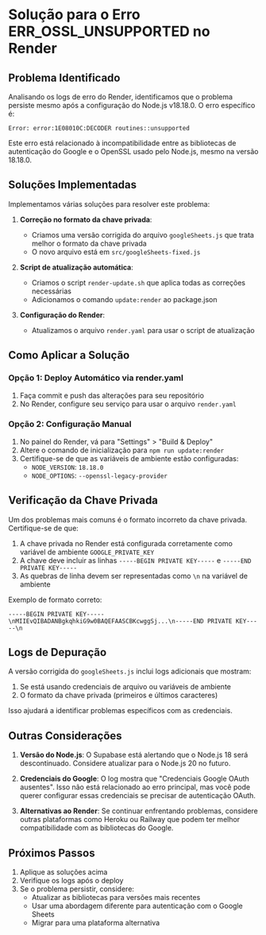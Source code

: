 # Solução para o Erro ERR_OSSL_UNSUPPORTED no Render

## Problema Identificado

Analisando os logs de erro do Render, identificamos que o problema persiste mesmo após a configuração do Node.js v18.18.0. O erro específico é:

```
Error: error:1E08010C:DECODER routines::unsupported
```

Este erro está relacionado à incompatibilidade entre as bibliotecas de autenticação do Google e o OpenSSL usado pelo Node.js, mesmo na versão 18.18.0.

## Soluções Implementadas

Implementamos várias soluções para resolver este problema:

1. **Correção no formato da chave privada**:
   - Criamos uma versão corrigida do arquivo `googleSheets.js` que trata melhor o formato da chave privada
   - O novo arquivo está em `src/googleSheets-fixed.js`

2. **Script de atualização automática**:
   - Criamos o script `render-update.sh` que aplica todas as correções necessárias
   - Adicionamos o comando `update:render` ao package.json

3. **Configuração do Render**:
   - Atualizamos o arquivo `render.yaml` para usar o script de atualização

## Como Aplicar a Solução

### Opção 1: Deploy Automático via render.yaml

1. Faça commit e push das alterações para seu repositório
2. No Render, configure seu serviço para usar o arquivo `render.yaml`

### Opção 2: Configuração Manual

1. No painel do Render, vá para "Settings" > "Build & Deploy"
2. Altere o comando de inicialização para `npm run update:render`
3. Certifique-se de que as variáveis de ambiente estão configuradas:
   - `NODE_VERSION`: `18.18.0`
   - `NODE_OPTIONS`: `--openssl-legacy-provider`

## Verificação da Chave Privada

Um dos problemas mais comuns é o formato incorreto da chave privada. Certifique-se de que:

1. A chave privada no Render está configurada corretamente como variável de ambiente `GOOGLE_PRIVATE_KEY`
2. A chave deve incluir as linhas `-----BEGIN PRIVATE KEY-----` e `-----END PRIVATE KEY-----`
3. As quebras de linha devem ser representadas como `\n` na variável de ambiente

Exemplo de formato correto:

```
-----BEGIN PRIVATE KEY-----\nMIIEvQIBADANBgkqhkiG9w0BAQEFAASCBKcwggSj...\n-----END PRIVATE KEY-----\n
```

## Logs de Depuração

A versão corrigida do `googleSheets.js` inclui logs adicionais que mostram:

1. Se está usando credenciais de arquivo ou variáveis de ambiente
2. O formato da chave privada (primeiros e últimos caracteres)

Isso ajudará a identificar problemas específicos com as credenciais.

## Outras Considerações

1. **Versão do Node.js**: O Supabase está alertando que o Node.js 18 será descontinuado. Considere atualizar para o Node.js 20 no futuro.

2. **Credenciais do Google**: O log mostra que "Credenciais Google OAuth ausentes". Isso não está relacionado ao erro principal, mas você pode querer configurar essas credenciais se precisar de autenticação OAuth.

3. **Alternativas ao Render**: Se continuar enfrentando problemas, considere outras plataformas como Heroku ou Railway que podem ter melhor compatibilidade com as bibliotecas do Google.

## Próximos Passos

1. Aplique as soluções acima
2. Verifique os logs após o deploy
3. Se o problema persistir, considere:
   - Atualizar as bibliotecas para versões mais recentes
   - Usar uma abordagem diferente para autenticação com o Google Sheets
   - Migrar para uma plataforma alternativa
